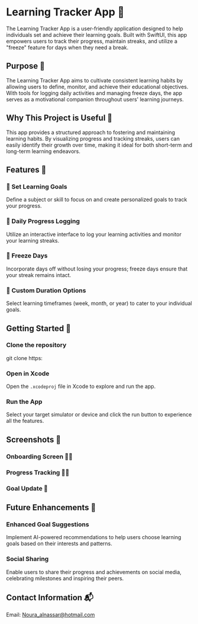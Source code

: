 # Learning Tracker App 📘

The Learning Tracker App is a user-friendly application designed to help individuals set and achieve their learning goals. Built with SwiftUI, this app empowers users to track their progress, maintain streaks, and utilize a "freeze" feature for days when they need a break.

## Purpose 🎯

The Learning Tracker App aims to cultivate consistent learning habits by allowing users to define, monitor, and achieve their educational objectives. With tools for logging daily activities and managing freeze days, the app serves as a motivational companion throughout users' learning journeys.

## Why This Project is Useful 🌟

This app provides a structured approach to fostering and maintaining learning habits. By visualizing progress and tracking streaks, users can easily identify their growth over time, making it ideal for both short-term and long-term learning endeavors.

## Features 🚀

### 📌 Set Learning Goals
Define a subject or skill to focus on and create personalized goals to track your progress.
### 📌 Daily Progress Logging
Utilize an interactive interface to log your learning activities and monitor your learning streaks.
### 📌 Freeze Days
Incorporate days off without losing your progress; freeze days ensure that your streak remains intact.
### 📌 Custom Duration Options
Select learning timeframes (week, month, or year) to cater to your individual goals.

## Getting Started 📲
### Clone the repository
git clone https: 
### Open in Xcode
Open the `.xcodeproj` file in Xcode to explore and run the app.
### Run the App
Select your target simulator or device and click the run button to experience all the features.

## Screenshots 📸

### Onboarding Screen 👋🏼


### Progress Tracking 🦾🔥


### Goal Update 📝


## Future Enhancements 🌱

### Enhanced Goal Suggestions
Implement AI-powered recommendations to help users choose learning goals based on their interests and patterns.
### Social Sharing
Enable users to share their progress and achievements on social media, celebrating milestones and inspiring their peers.

## Contact Information 📬

Email: Noura_alnassar@hotmail.com
